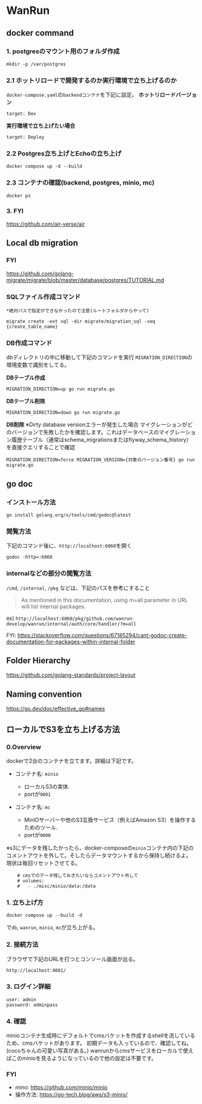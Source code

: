 # WanRun

## docker command

### 1. postgresのマウント用のフォルダ作成

```
mkdir -p /var/postgres
```
### 2.1 ホットリロードで開発するのか実行環境で立ち上げるのか
`docker-compose.yaml`の`backendコンテナ`を下記に設定。
**ホットリロードバージョン**
```
target: Dev
```

**実行環境で立ち上げたい場合**
```
target: Deploy
```

### 2.2 Postgres立ち上げとEchoの立ち上げ

```
docker compose up -d --build
```

### 2.3 コンテナの確認(backend, postgres, minio, mc)

```
docker ps
```

### 3. FYI

https://github.com/air-verse/air



## Local db migration

### FYI
https://github.com/golang-migrate/migrate/blob/master/database/postgres/TUTORIAL.md

### SQLファイル作成コマンド
```
*絶対パスで指定ができなかったので注意(ルートフォルダからやって)

migrate create -ext sql -dir migrate/migration_sql -seq {create_table_name}
```

### DB作成コマンド
dbディレクトリの中に移動して下記のコマンドを実行
`MIGRATION_DIRECTION`の環境変数で識別をしてる。

**DBテーブル作成**
```
MIGRATION_DIRECTION=up go run migrate.go
```

**DBテーブル削除**
```
MIGRATION_DIRECTION=down go run migrate.go
```

**DB削除**
※Dirty database versionエラーが発生した場合
マイグレーションがどのバージョンで失敗したかを確認します。これはデータベースのマイグレーション履歴テーブル（通常はschema_migrationsまたはflyway_schema_history）を直接クエリすることで確認
```
MIGRATION_DIRECTION=force MIGRATION_VERSION={対象のバージョン番号} go run migrate.go
```

## go doc

### インストール方法
```
go install golang.org/x/tools/cmd/godoc@latest
```

### 閲覧方法
下記のコマンド後に、`http://localhost:6060`を開く
```
godoc -http=:6060
```

### internalなどの部分の閲覧方法
`/cmd`, `/internal`, `/pkg`
などは、下記のパスを参考にすること

> As mentioned in this documentation, using m=all parameter in URL will list internal packages.


ex) 
`http://localhost:6060/pkg/github.com/wanrun-develop/wanrun/internal/auth/core/handler/?m=all`

FYI: https://stackoverflow.com/questions/67185294/cant-godoc-create-documentation-for-packages-within-internal-folder

## Folder Hierarchy
https://github.com/golang-standards/project-layout

## Naming convention
https://go.dev/doc/effective_go#names


## ローカルでS3を立ち上げる方法

### 0.Overview
dockerで2台のコンテナを立てます。詳細は下記です。
- コンテナ名: `minio` 
  - ローカルS3の実体.
  - portが`9001`

- コンテナ名: `mc`
  - MinIOサーバーや他のS3互換サービス（例えばAmazon S3）を操作するためのツール.
  - portが`9000`

※s3にデータを残したかったら、docker-composeの`minio`コンテナ内の下記のコメントアウトを外して。そしたらデータマウントするから保持し続けるよ。
現状は毎回リセットさせてる。

```
    # cmsでのデータ残しておきたいならコメントアウト外して
    # volumes:
    #   - ./misc/minio/data:/data
```

### 1. 立ち上げ方
```
docker compose up --build -d
```
で`db`, `wanrun`, `minio`, `mc`が立ち上がる。

### 2. 接続方法
ブラウザで下記のURLを打つとコンソール画面が出る。
```
http://localhost:9001/
```

### 3. ログイン詳細
```
user: admin
password: adminpass
```

### 4. 確認
minioコンテナ生成時にデフォルトでcmsバケットを作成するshellを流しているため、cmsバケットがあります。
初期データも入っているので、確認してね。(cocoちゃんの可愛い写真がある。)
wanrunからcmsサービスをローカルで使えばこのminioを見るようになっているので他の設定は不要です。

### FYI
- mino: https://github.com/minio/minio
- 操作方法: https://go-tech.blog/aws/s3-minio/
